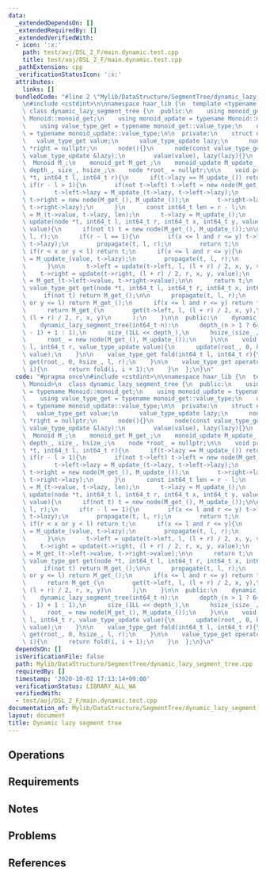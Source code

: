 ```yaml
---
data:
  _extendedDependsOn: []
  _extendedRequiredBy: []
  _extendedVerifiedWith:
  - icon: ':x:'
    path: test/aoj/DSL_2_F/main.dynamic.test.cpp
    title: test/aoj/DSL_2_F/main.dynamic.test.cpp
  _pathExtension: cpp
  _verificationStatusIcon: ':x:'
  attributes:
    links: []
  bundledCode: "#line 2 \"Mylib/DataStructure/SegmentTree/dynamic_lazy_segment_tree.cpp\"\
    \n#include <cstdint>\n\nnamespace haar_lib {\n  template <typename Monoid>\n \
    \ class dynamic_lazy_segment_tree {\n  public:\n    using monoid_get = typename\
    \ Monoid::monoid_get;\n    using monoid_update = typename Monoid::monoid_update;\n\
    \    using value_type_get = typename monoid_get::value_type;\n    using value_type_update\
    \ = typename monoid_update::value_type;\n\n  private:\n    struct node {\n   \
    \   value_type_get value;\n      value_type_update lazy;\n      node *left = nullptr,\
    \ *right = nullptr;\n      node(){}\n      node(const value_type_get &value, const\
    \ value_type_update &lazy):\n        value(value), lazy(lazy){}\n    };\n\n  \
    \  Monoid M_;\n    monoid_get M_get_;\n    monoid_update M_update_;\n\n    int64_t\
    \ depth_, size_, hsize_;\n    node *root_ = nullptr;\n\n    void propagate(node\
    \ *t, int64_t l, int64_t r){\n      if(t->lazy == M_update_()) return;\n     \
    \ if(r - l > 1){\n        if(not t->left) t->left = new node(M_get_(), M_update_());\n\
    \        t->left->lazy = M_update_(t->lazy, t->left->lazy);\n        if(not t->right)\
    \ t->right = new node(M_get_(), M_update_());\n        t->right->lazy = M_update_(t->lazy,\
    \ t->right->lazy);\n      }\n      const int64_t len = r - l;\n      t->value\
    \ = M_(t->value, t->lazy, len);\n      t->lazy = M_update_();\n    }\n\n    node*\
    \ update(node *t, int64_t l, int64_t r, int64_t x, int64_t y, value_type_update\
    \ value){\n      if(not t) t = new node(M_get_(), M_update_());\n\n      propagate(t,\
    \ l, r);\n      if(r - l == 1){\n        if(x <= l and r <= y) t->lazy = M_update_(value,\
    \ t->lazy);\n        propagate(t, l, r);\n        return t;\n      }\n\n     \
    \ if(r < x or y < l) return t;\n      if(x <= l and r <= y){\n        t->lazy\
    \ = M_update_(value, t->lazy);\n        propagate(t, l, r);\n        return t;\n\
    \      }\n\n      t->left = update(t->left, l, (l + r) / 2, x, y, value);\n  \
    \    t->right = update(t->right, (l + r) / 2, r, x, y, value);\n      t->value\
    \ = M_get_(t->left->value, t->right->value);\n\n      return t;\n    }\n\n   \
    \ value_type_get get(node *t, int64_t l, int64_t r, int64_t x, int64_t y){\n \
    \     if(not t) return M_get_();\n\n      propagate(t, l, r);\n      if(r <= x\
    \ or y <= l) return M_get_();\n      if(x <= l and r <= y) return t->value;\n\n\
    \      return M_get_(\n        get(t->left, l, (l + r) / 2, x, y),\n        get(t->right,\
    \ (l + r) / 2, r, x, y)\n      );\n    }\n\n  public:\n    dynamic_lazy_segment_tree(){}\n\
    \    dynamic_lazy_segment_tree(int64_t n):\n      depth_(n > 1 ? 64 - __builtin_clzll(n\
    \ - 1) + 1 : 1),\n      size_(1LL << depth_),\n      hsize_(size_ / 2)\n    {\n\
    \      root_ = new node(M_get_(), M_update_());\n    }\n\n    void update(int64_t\
    \ l, int64_t r, value_type_update value){\n      update(root_, 0, hsize_, l, r,\
    \ value);\n    }\n\n    value_type_get fold(int64_t l, int64_t r){\n      return\
    \ get(root_, 0, hsize_, l, r);\n    }\n\n    value_type_get operator[](int64_t\
    \ i){\n      return fold(i, i + 1);\n    }\n  };\n}\n"
  code: "#pragma once\n#include <cstdint>\n\nnamespace haar_lib {\n  template <typename\
    \ Monoid>\n  class dynamic_lazy_segment_tree {\n  public:\n    using monoid_get\
    \ = typename Monoid::monoid_get;\n    using monoid_update = typename Monoid::monoid_update;\n\
    \    using value_type_get = typename monoid_get::value_type;\n    using value_type_update\
    \ = typename monoid_update::value_type;\n\n  private:\n    struct node {\n   \
    \   value_type_get value;\n      value_type_update lazy;\n      node *left = nullptr,\
    \ *right = nullptr;\n      node(){}\n      node(const value_type_get &value, const\
    \ value_type_update &lazy):\n        value(value), lazy(lazy){}\n    };\n\n  \
    \  Monoid M_;\n    monoid_get M_get_;\n    monoid_update M_update_;\n\n    int64_t\
    \ depth_, size_, hsize_;\n    node *root_ = nullptr;\n\n    void propagate(node\
    \ *t, int64_t l, int64_t r){\n      if(t->lazy == M_update_()) return;\n     \
    \ if(r - l > 1){\n        if(not t->left) t->left = new node(M_get_(), M_update_());\n\
    \        t->left->lazy = M_update_(t->lazy, t->left->lazy);\n        if(not t->right)\
    \ t->right = new node(M_get_(), M_update_());\n        t->right->lazy = M_update_(t->lazy,\
    \ t->right->lazy);\n      }\n      const int64_t len = r - l;\n      t->value\
    \ = M_(t->value, t->lazy, len);\n      t->lazy = M_update_();\n    }\n\n    node*\
    \ update(node *t, int64_t l, int64_t r, int64_t x, int64_t y, value_type_update\
    \ value){\n      if(not t) t = new node(M_get_(), M_update_());\n\n      propagate(t,\
    \ l, r);\n      if(r - l == 1){\n        if(x <= l and r <= y) t->lazy = M_update_(value,\
    \ t->lazy);\n        propagate(t, l, r);\n        return t;\n      }\n\n     \
    \ if(r < x or y < l) return t;\n      if(x <= l and r <= y){\n        t->lazy\
    \ = M_update_(value, t->lazy);\n        propagate(t, l, r);\n        return t;\n\
    \      }\n\n      t->left = update(t->left, l, (l + r) / 2, x, y, value);\n  \
    \    t->right = update(t->right, (l + r) / 2, r, x, y, value);\n      t->value\
    \ = M_get_(t->left->value, t->right->value);\n\n      return t;\n    }\n\n   \
    \ value_type_get get(node *t, int64_t l, int64_t r, int64_t x, int64_t y){\n \
    \     if(not t) return M_get_();\n\n      propagate(t, l, r);\n      if(r <= x\
    \ or y <= l) return M_get_();\n      if(x <= l and r <= y) return t->value;\n\n\
    \      return M_get_(\n        get(t->left, l, (l + r) / 2, x, y),\n        get(t->right,\
    \ (l + r) / 2, r, x, y)\n      );\n    }\n\n  public:\n    dynamic_lazy_segment_tree(){}\n\
    \    dynamic_lazy_segment_tree(int64_t n):\n      depth_(n > 1 ? 64 - __builtin_clzll(n\
    \ - 1) + 1 : 1),\n      size_(1LL << depth_),\n      hsize_(size_ / 2)\n    {\n\
    \      root_ = new node(M_get_(), M_update_());\n    }\n\n    void update(int64_t\
    \ l, int64_t r, value_type_update value){\n      update(root_, 0, hsize_, l, r,\
    \ value);\n    }\n\n    value_type_get fold(int64_t l, int64_t r){\n      return\
    \ get(root_, 0, hsize_, l, r);\n    }\n\n    value_type_get operator[](int64_t\
    \ i){\n      return fold(i, i + 1);\n    }\n  };\n}\n"
  dependsOn: []
  isVerificationFile: false
  path: Mylib/DataStructure/SegmentTree/dynamic_lazy_segment_tree.cpp
  requiredBy: []
  timestamp: '2020-10-02 17:13:14+09:00'
  verificationStatus: LIBRARY_ALL_WA
  verifiedWith:
  - test/aoj/DSL_2_F/main.dynamic.test.cpp
documentation_of: Mylib/DataStructure/SegmentTree/dynamic_lazy_segment_tree.cpp
layout: document
title: Dynamic lazy segment tree
---
```


## Operations

## Requirements

## Notes

## Problems

## References
